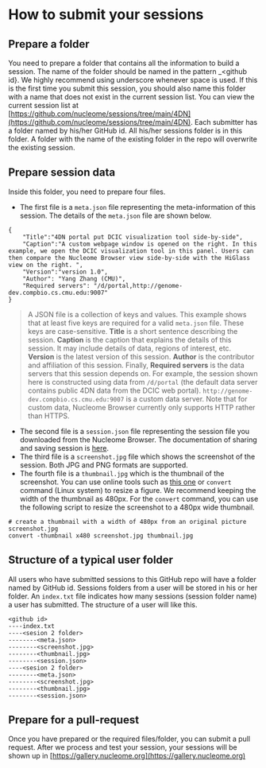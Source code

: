 # How to submit your sessions

## Prepare a folder
You need to prepare a folder that contains all the information to build a session. The name of the folder should be named in the pattern <session name>_<github id}. We highly recommend using underscore whenever space is used. If this is the first time you submit this session, you should also name this folder with a name that does not exist in the current session list. You can view the current session list at [https://github.com/nucleome/sessions/tree/main/4DN](https://github.com/nucleome/sessions/tree/main/4DN). Each submitter has a folder named by his/her GitHub id. All his/her sessions folder is in this folder. A folder with the name of the existing folder in the repo will overwrite the existing session. 

## Prepare session data
Inside this folder, you need to prepare four files. 
* The first file is a `meta.json` file representing the meta-information of this session. The details of the `meta.json` file are shown below. 
```
{
    "Title":"4DN portal put DCIC visualization tool side-by-side",
    "Caption":"A custom webpage window is opened on the right. In this example, we open the DCIC visualization tool in this panel. Users can then compare the Nucleome Browser view side-by-side with the HiGlass view on the right. ",
    "Version":"version 1.0",
    "Author": "Yang Zhang (CMU)",
    "Required servers": "/d/portal,http://genome-dev.compbio.cs.cmu.edu:9007" 
}
```
> A JSON file is a collection of keys and values. This example shows that at least five keys are required for a valid `meta.json` file. These keys are case-sensitive. **Title** is a short sentence describing the session. **Caption** is the caption that explains the details of this session. It may include details of data, regions of interest, etc. **Version** is the latest version of this session. **Author** is the contributor and affiliation of this session. Finally, **Required servers** is the data servers that this session depends on. For example, the session shown here is constructed using data from `/d/portal` (the default data server contains public 4DN data from the DCIC web portal). `http://genome-dev.compbio.cs.cmu.edu:9007` is a custom data server. Note that for custom data, Nucleome Browser currently only supports HTTP rather than HTTPS. 
* The second file is a `session.json` file representing the session file you downloaded from the Nucleome Browser. The documentation of sharing and saving session is [here](https://nb-docs.readthedocs.io/en/latest/session.html#). 
* The third file is a `screenshot.jpg` file which shows the screenshot of the session. Both JPG and PNG formats are supported.
* The fourth file is a `thumbnail.jpg` which is the thumbnail of the screenshot. You can use online tools such as [this one](https://www.img2go.com/resize-image) or `convert` command (Linux system) to resize a figure. We recommend keeping the width of the thumbnail as 480px. For the `convert` command, you can use the following script to resize the screenshot to a 480px wide thumbnail.
```
# create a thumbnail with a width of 480px from an original picture screenshot.jpg
convert -thumbnail x480 screenshot.jpg thumbnail.jpg
```

## Structure of a typical user folder
All users who have submitted sessions to this GitHub repo will have a folder named by GitHub id. Sessions folders from a user will be stored in his or her folder. An `index.txt` file indicates how many sessions (session folder name) a user has submitted. The structure of a user will like this.

```
<github id>
----index.txt
----<sesion 2 folder>
--------<meta.json>
--------<screenshot.jpg>
--------<thumbnail.jpg>
--------<session.json>
----<sesion 2 folder>
--------<meta.json>
--------<screenshot.jpg>
--------<thumbnail.jpg>
--------<session.json>
```

## Prepare for a pull-request
Once you have prepared or the required files/folder, you can submit a pull request. After we process and test your session, your sessions will be shown up in [https://gallery.nucleome.org](https://gallery.nucleome.org)

